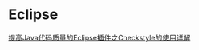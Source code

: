# Eclipse


[提高Java代码质量的Eclipse插件之Checkstyle的使用详解](http://blog.csdn.net/dyllove98/article/details/9390363)